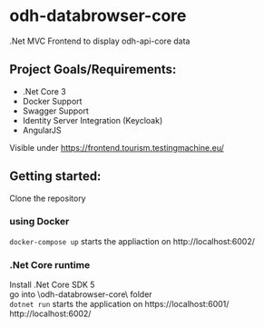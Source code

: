 # odh-databrowser-core

.Net MVC Frontend to display odh-api-core data

## Project Goals/Requirements:

* .Net Core 3
* Docker Support
* Swagger Support
* Identity Server Integration (Keycloak)
* AngularJS

Visible under
https://frontend.tourism.testingmachine.eu/

## Getting started:

Clone the repository

### using Docker

`docker-compose up` starts the appliaction on http://localhost:6002/

### .Net Core runtime

Install .Net Core SDK 5\
go into \odh-databrowser-core\ folder \
`dotnet run`
starts the application on 
https://localhost:6001/
http://localhost:6002/
